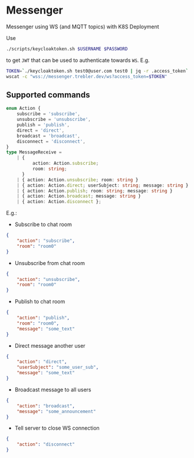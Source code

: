 # Messenger

Messenger using WS (and MQTT topics) with K8S Deployment

Use

```bash
./scripts/keycloaktoken.sh $USERNAME $PASSWORD
```

to get `JWT` that can be used
to authenticate towards `WS`. E.g.

```bash
TOKEN=`./keycloaktoken.sh test0@user.com test0 | jq -r .access_token`
wscat -c "wss://messenger.trebler.dev/ws?access_token=$TOKEN"
```

## Supported commands

```typescript
enum Action {
    subscribe = 'subscribe',
    unsubscribe = 'unsubscribe',
    publish = 'publish',
    direct = 'direct',
    broadcast = 'broadcast',
    disconnect = 'disconnect',
}
type MessageReceive =
    | {
          action: Action.subscribe;
          room: string;
      }
    | { action: Action.unsubscribe; room: string }
    | { action: Action.direct; userSubject: string; message: string }
    | { action: Action.publish; room: string; message: string }
    | { action: Action.broadcast; message: string }
    | { action: Action.disconnect };
```

E.g.:

* Subscribe to chat room

```json
{
    "action": "subscribe",
    "room": "room0"
}
```

* Unsubscribe from chat room

```json
{
    "action": "unsubscribe",
    "room": "room0"
}
```

* Publish to chat room

```json
{
    "action": "publish",
    "room": "room0",
    "message": "some_text"
}
```

* Direct message another user

```json
{
    "action": "direct",
    "userSubject": "some_user_sub",
    "message": "some_text"
}
```

* Broadcast message to all users

```json
{
    "action": "broadcast",
    "message": "some_announcement"
}
```

* Tell server to close WS connection

```json
{
    "action": "disconnect"
}
```
